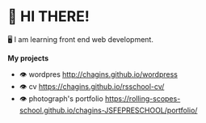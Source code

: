 # :wave: HI THERE!

:desktop_computer: I am learning front end web development.

**My projects**

- :eye: wordpres http://chagins.github.io/wordpress
- :eye: cv https://chagins.github.io/rsschool-cv/
- :eye: photograph's portfolio https://rolling-scopes-school.github.io/chagins-JSFEPRESCHOOL/portfolio/

